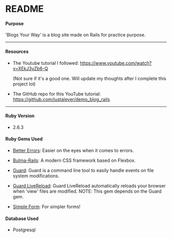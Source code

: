# README

#### Purpose

'Blogs Your Way' is a blog site made on Rails for practice purpose.

---

#### Resources
- The Youtube tutorial I followed: https://www.youtube.com/watch?v=XEkJ3vZb6-Q

  (Not sure if it's a good one. Will update my thoughts after I complete this project lol)

- The GitHub repo for this YouTube tutorial: https://github.com/justalever/demo_blog_rails

---


#### Ruby Version
- 2.6.3

#### Ruby Gems Used

- [Better Errors](https://rubygems.org/gems/better_errors): Easier on the eyes when it comes to errors.

- [Bulma-Rails](https://rubygems.org/gems/bulma-rails): A modern CSS framework based on Flexbox.

- [Guard](https://github.com/guard/guard): Guard is a command line tool to easily handle events on file system modifications.

- [Guard LiveReload](https://github.com/guard/guard-livereload): Guard LiveReload automatically reloads your browser when 'view' files are modified.
NOTE: This gem depends on the Guard gem. 

- [Simple Form](https://github.com/plataformatec/simple_form): For simpler forms!

#### Database Used
- Postgresql

